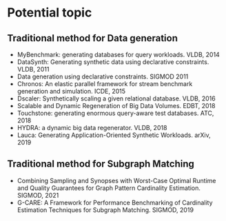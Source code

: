# Potential topic 

## Traditional method for Data generation
* MyBenchmark: generating databases for query workloads. VLDB, 2014
* DataSynth: Generating synthetic data using declarative constraints. VLDB, 2011
* Data generation using declarative constraints. SIGMOD 2011
* Chronos: An elastic parallel framework for stream benchmark generation and simulation. ICDE, 2015
* Dscaler: Synthetically scaling a given relational database. VLDB, 2016
* Scalable and Dynamic Regeneration of Big Data Volumes. EDBT, 2018
* Touchstone: generating enormous query-aware test databases. ATC, 2018
* HYDRA: a dynamic big data regenerator. VLDB, 2018
* Lauca: Generating Application-Oriented Synthetic Workloads. arXiv, 2019


## Traditional method for Subgraph Matching
* Combining Sampling and Synopses with Worst-Case Optimal Runtime and Quality Guarantees for Graph Pattern Cardinality Estimation. SIGMOD, 2021
* G-CARE: A Framework for Performance Benchmarking of Cardinality Estimation Techniques for Subgraph Matching. SIGMOD, 2019
